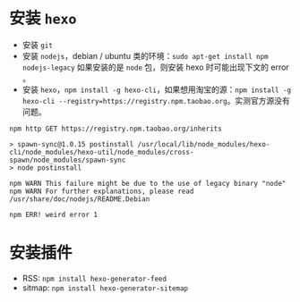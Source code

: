 
# 安装 `hexo`

* 安装 `git`
* 安装 `nodejs`，debian / ubuntu 类的环境：`sudo apt-get install npm nodejs-legacy`
如果安装的是 `node` 包，则安装 hexo 时可能出现下文的 error 。
* 安装 `hexo`，`npm install -g hexo-cli`，如果想用淘宝的源：`npm install -g hexo-cli --registry=https://registry.npm.taobao.org`。实测官方源没有问题。

```
npm http GET https://registry.npm.taobao.org/inherits

> spawn-sync@1.0.15 postinstall /usr/local/lib/node_modules/hexo-cli/node_modules/hexo-util/node_modules/cross-spawn/node_modules/spawn-sync
> node postinstall

npm WARN This failure might be due to the use of legacy binary "node"
npm WARN For further explanations, please read
/usr/share/doc/nodejs/README.Debian

npm ERR! weird error 1
```

# 安装插件

* RSS: `npm install hexo-generator-feed`
* sitmap: `npm install hexo-generator-sitemap`

